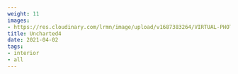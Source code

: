 ```yaml
---
weight: 11
images:
- https://res.cloudinary.com/lrmn/image/upload/v1687383264/VIRTUAL-PHOTOGRAPHY/home%20interior/interior2_rharhv.jpg
title: Uncharted4
date: 2021-04-02
tags:
- interior
- all
---
```

